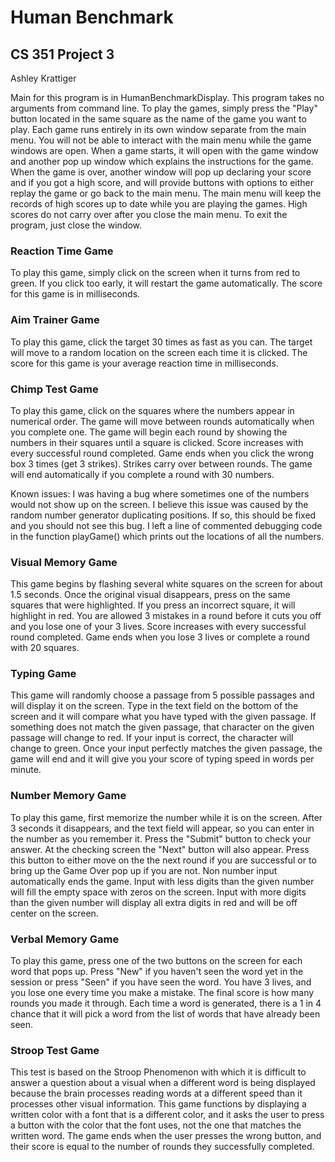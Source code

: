 # Human Benchmark
## CS 351 Project 3

Ashley Krattiger

Main for this program is in HumanBenchmarkDisplay. This 
program takes no arguments from command line. To play the 
games, simply press the "Play" button located in the same
square as the name of the game you want to play. Each game
runs entirely in its own window separate from the main menu.
You will not be able to interact with the main menu while the
game windows are open. When a game starts, it will open 
with the game window and another pop up window which 
explains the instructions for the game. When the game is 
over, another window will pop up declaring your score and if 
you got a high score, and will provide buttons 
with options to either replay the game or go back to the
main menu. The main menu will keep the records of high scores
up to date while you are playing the games. High scores do
not carry over after you close the main menu. To exit the 
program, just close the window.



### Reaction Time Game

To play this game, simply click on the screen when it turns 
from red to green. If you click too early, it will restart
the game automatically. The score for this game is in 
milliseconds.



### Aim Trainer Game

To play this game, click the target 30 times as fast as you
can. The target will move to a random location on the 
screen each time it is clicked. The score for this game is
your average reaction time in milliseconds.



### Chimp Test Game

To play this game, click on the squares where the numbers
appear in numerical order. The game will move between 
rounds automatically when you complete one. The game will
begin each round by showing the numbers in their squares
until a square is clicked. Score increases with every 
successful round completed. Game ends when you click the 
wrong box 3 times (get 3 strikes). Strikes carry over 
between rounds. The game will end automatically if you 
complete a round with 30 numbers.

Known issues: I was having a bug where sometimes one of the
numbers would not show up on the screen. I believe this 
issue was caused by the random number generator duplicating
positions. If so, this should be fixed and you should not 
see this bug. I left a line of commented 
debugging code in the function playGame() which prints out
the locations of all the numbers.



### Visual Memory Game

This game begins by flashing several white squares on the
screen for about 1.5 seconds. Once the original visual 
disappears, press on the same squares that were 
highlighted. If you press an incorrect square, it will highlight
in red. You are allowed 3 mistakes in a round before it cuts
you off and you lose one of your 3 lives. Score increases 
with every successful round completed. Game ends when 
you lose 3 lives or complete a round with 20 squares.



### Typing Game

This game will randomly choose a passage from 5 possible
passages and will display it on the screen. Type in the text 
field on the bottom of the screen and it will compare what 
you have typed with the given passage. If something does not
match the given passage, that character on the given passage 
will change to red. If your input is correct, the character 
will change to green. Once your input perfectly matches the 
given passage, the game will end and it will give you your
score of typing speed in words per minute.



### Number Memory Game

To play this game, first memorize the number while it is on
the screen. After 3 seconds it disappears, and the text field
will appear, so you can enter in the number as you 
remember it. Press the "Submit" button to check your 
answer. At the checking screen the "Next" button will also
appear. Press this button to either move on the the next 
round if you are successful or to bring up the Game Over 
pop up if you are not. Non number input automatically ends 
the game. Input with less digits than the given number will 
fill the empty space with zeros on the screen. Input with
more digits than the given number will display all extra
digits in red and will be off center on the screen.



### Verbal Memory Game

To play this game, press one of the two buttons on the
screen for each word that pops up. Press "New" if you
haven't seen the word yet in the session or press "Seen"
if you have seen the word. You have 3 lives, and you lose
one every time you make a mistake. The final score is how
many rounds you made it through. Each time a word is
generated, there is a 1 in 4 chance that it will pick a word 
from the list of words that have already been seen.



### Stroop Test Game

This test is based on the Stroop Phenomenon with which it 
is difficult to answer a question about a visual when a 
different word is being displayed because the brain 
processes reading words at a different speed than it 
processes other visual information. This game functions by
displaying a written color with a font that is a different
color, and it asks the user to press a button with the 
color that the font uses, not the one that matches the 
written word. The game ends when the user presses the
wrong button, and their score is equal to the number of 
rounds they successfully completed.